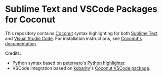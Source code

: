 # Sublime Text and VSCode Packages for Coconut

This repository contains [Coconut](https://github.com/evhub/coconut) syntax highlighting for both [Sublime Text](https://www.sublimetext.com) and [Visual Studio Code](https://code.visualstudio.com/). For installation instructions, see [Coconut's documentation](https://coconut.readthedocs.io/en/master/DOCS.html#syntax-highlighting).

Credits:
- Python syntax based on [petervaro](https://github.com/petervaro)'s [Python highlighter](https://github.com/petervaro/python).
- VSCode integration based on [kobarity](https://github.com/kobarity)'s [Coconut VSCode package](https://github.com/kobarity/vsce-coconut).
